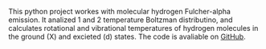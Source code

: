 This python project workes with molecular hydrogen Fulcher-alpha emission. It analized 1 and 2 temperature Boltzman distributino, and calculates rotational and vibrational temperatures of hydrogen molecules in the ground (X) and excieted (d) states. The code is avaliable on [GitHub](https://github.com/queezz/fulcheranalyzer).
